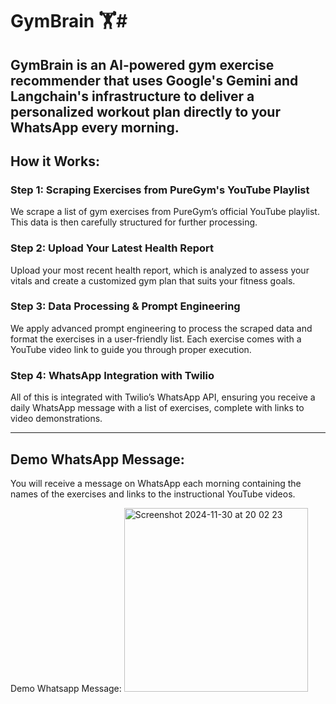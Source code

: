 # GymBrain 🏋️#

GymBrain is an AI-powered gym exercise recommender that uses Google's Gemini and Langchain's infrastructure to deliver a personalized workout plan directly to your WhatsApp every morning.
---

## How it Works:

### Step 1: Scraping Exercises from PureGym's YouTube Playlist
We scrape a list of gym exercises from PureGym’s official YouTube playlist. This data is then carefully structured for further processing.

### Step 2: Upload Your Latest Health Report
Upload your most recent health report, which is analyzed to assess your vitals and create a customized gym plan that suits your fitness goals.

### Step 3: Data Processing & Prompt Engineering
We apply advanced prompt engineering to process the scraped data and format the exercises in a user-friendly list. Each exercise comes with a YouTube video link to guide you through proper execution.

### Step 4: WhatsApp Integration with Twilio
All of this is integrated with Twilio’s WhatsApp API, ensuring you receive a daily WhatsApp message with a list of exercises, complete with links to video demonstrations.

---

## Demo WhatsApp Message:
You will receive a message on WhatsApp each morning containing the names of the exercises and links to the instructional YouTube videos.

Demo Whatsapp Message:
<img width="294" alt="Screenshot 2024-11-30 at 20 02 23" src="https://github.com/user-attachments/assets/85a9f17c-2b4e-47ba-94a9-ad62633954d5">

